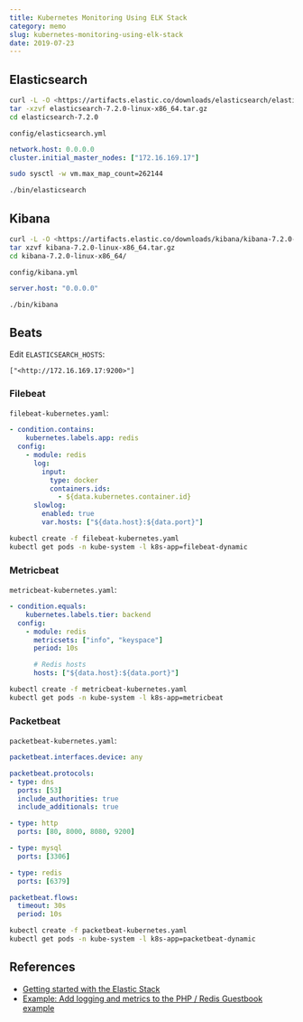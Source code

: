 ```yaml
---
title: Kubernetes Monitoring Using ELK Stack
category: memo
slug: kubernetes-monitoring-using-elk-stack
date: 2019-07-23
---
```

## Elasticsearch

```bash
curl -L -O <https://artifacts.elastic.co/downloads/elasticsearch/elasticsearch-7.2.0-linux-x86_64.tar.gz>
tar -xzvf elasticsearch-7.2.0-linux-x86_64.tar.gz
cd elasticsearch-7.2.0
```

`config/elasticsearch.yml`

```yaml
network.host: 0.0.0.0
cluster.initial_master_nodes: ["172.16.169.17"]
```

```bash
sudo sysctl -w vm.max_map_count=262144
```

```bash
./bin/elasticsearch
```

## Kibana

```bash
curl -L -O <https://artifacts.elastic.co/downloads/kibana/kibana-7.2.0-linux-x86_64.tar.gz>
tar xzvf kibana-7.2.0-linux-x86_64.tar.gz
cd kibana-7.2.0-linux-x86_64/
```

`config/kibana.yml`

```yaml
server.host: "0.0.0.0"
```

```bash
./bin/kibana
```

## Beats

Edit `ELASTICSEARCH_HOSTS`:

```text
["<http://172.16.169.17:9200>"]
```

### Filebeat

`filebeat-kubernetes.yaml`:

```yaml
- condition.contains:
    kubernetes.labels.app: redis
  config:
    - module: redis
      log:
        input:
          type: docker
          containers.ids:
            - ${data.kubernetes.container.id}
      slowlog:
        enabled: true
        var.hosts: ["${data.host}:${data.port}"]
```

```bash
kubectl create -f filebeat-kubernetes.yaml
kubectl get pods -n kube-system -l k8s-app=filebeat-dynamic
```

### Metricbeat

`metricbeat-kubernetes.yaml`:

```yaml
- condition.equals:
    kubernetes.labels.tier: backend
  config:
    - module: redis
      metricsets: ["info", "keyspace"]
      period: 10s

      # Redis hosts
      hosts: ["${data.host}:${data.port}"]
```

```bash
kubectl create -f metricbeat-kubernetes.yaml
kubectl get pods -n kube-system -l k8s-app=metricbeat
```

### Packetbeat

`packetbeat-kubernetes.yaml`:

```yaml
packetbeat.interfaces.device: any

packetbeat.protocols:
- type: dns
  ports: [53]
  include_authorities: true
  include_additionals: true

- type: http
  ports: [80, 8000, 8080, 9200]

- type: mysql
  ports: [3306]

- type: redis
  ports: [6379]

packetbeat.flows:
  timeout: 30s
  period: 10s
```

```bash
kubectl create -f packetbeat-kubernetes.yaml
kubectl get pods -n kube-system -l k8s-app=packetbeat-dynamic
```

## References

-  [Getting started with the Elastic Stack](https://www.elastic.co/guide/en/elastic-stack-get-started/current/get-started-elastic-stack.html)
-  [Example: Add logging and metrics to the PHP / Redis Guestbook example](https://kubernetes.io/docs/tutorials/stateless-application/guestbook-logs-metrics-with-elk/)
